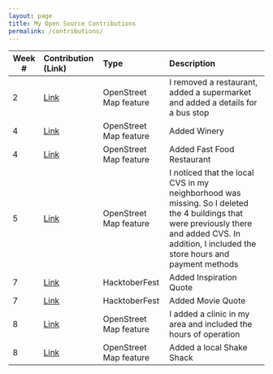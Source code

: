 ```yaml
---
layout: page
title: My Open Source Contributions
permalink: /contributions/
---
```


<!--
Type of the contribution should be "Wikipedia edit", "OpenStreet Map feature", "Project Documentation", "Project Code", "Blog Edit", etc.

The description should include a brief summary of what you did.

Replace the first row below with your contribution.

-->





| Week #   | Contribution (Link)  | Type  | Description |
|---|:---|:---|:---|
|  2   | [Link](https://www.openstreetmap.org/changeset/74403992) | OpenStreet Map feature | I removed a restaurant, added a supermarket and added a details for a bus stop   |
|  4  |  [Link](https://www.openstreetmap.org/changeset/74762851)   |  OpenStreet Map feature   |  Added Winery  |
|  4  |  [Link](https://www.openstreetmap.org/changeset/74762915)   |   OpenStreet Map feature  |   Added Fast Food Restaurant   |
|  5  |  [Link](https://www.openstreetmap.org/changeset/75124116#map=19/40.81042/-73.95243)  |   OpenStreet Map feature  |  I noticed that the local CVS in my neighborhood was missing. So I deleted the 4 buildings that were previously there and added CVS. In addition, I included the store hours and payment methods   |
|  7  |  [Link](https://github.com/vinitshahdeo/inspirational-quotes/pull/340)   |  HacktoberFest   |  Added Inspiration Quote  |
|  7  |  [Link](https://github.com/NikhilNamal17/popular-movie-quotes/pull/213)   |  HacktoberFest  | Added Movie Quote   |
|  8  |  [Link](https://www.openstreetmap.org/changeset/76024428)   |   OpenStreet Map feature  |  I added a clinic in my area and included the hours of operation  |
|  8  |  [Link](https://www.openstreetmap.org/changeset/76024790)   |   OpenStreet Map feature  |  Added a local Shake Shack  |




